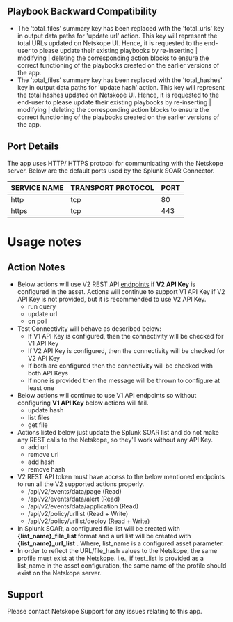 [comment]: # " File: README.md"
[comment]: # "  Copyright 2018-2025 Netskope, Inc."
[comment]: # ""
[comment]: # "  Licensed under the Apache License, Version 2.0 (the 'License');"
[comment]: # "  you may not use this file except in compliance with the License."
[comment]: # "  You may obtain a copy of the License at"
[comment]: # ""
[comment]: # "    http://www.apache.org/licenses/LICENSE-2.0"
[comment]: # ""
[comment]: # "  Unless required by applicable law or agreed to in writing, software distributed under"
[comment]: # "  the License is distributed on an 'AS IS' BASIS, WITHOUT WARRANTIES OR CONDITIONS OF ANY KIND,"
[comment]: # "  either express or implied. See the License for the specific language governing permissions"
[comment]: # "  and limitations under the License."
[comment]: # ""
## Playbook Backward Compatibility

-   The 'total_files' summary key has been replaced with the 'total_urls' key in output data paths
    for 'update url' action. This key will represent the total URLs updated on Netskope UI. Hence,
    it is requested to the end-user to please update their existing playbooks by re-inserting |
    modifying | deleting the corresponding action blocks to ensure the correct functioning of the
    playbooks created on the earlier versions of the app.
-   The 'total_files' summary key has been replaced with the 'total_hashes' key in output data paths
    for 'update hash' action. This key will represent the total hashes updated on Netskope UI.
    Hence, it is requested to the end-user to please update their existing playbooks by re-inserting
    | modifying | deleting the corresponding action blocks to ensure the correct functioning of
    the playbooks created on the earlier versions of the app.

## Port Details

The app uses HTTP/ HTTPS protocol for communicating with the Netskope server. Below are the default
ports used by the Splunk SOAR Connector.

| SERVICE NAME | TRANSPORT PROTOCOL | PORT |
|--------------|--------------------|------|
| http         | tcp                | 80   |
| https        | tcp                | 443  |

<div class="document">

<div class="documentwrapper">

<div class="bodywrapper">

<div class="body" role="main">

<div id="usage-notes" class="section">

# Usage notes

<div class="toctree-wrapper compound">



<div id="action-notes" class="section">

## Action Notes

-   Below actions will use V2 REST API
    [endpoints](https://docs.netskope.com/en/rest-api-v2-overview-312207.html) if **V2 API Key** is
    configured in the asset. Actions will continue to support V1 API Key if V2 API Key is not
    provided, but it is recommended to use V2 API Key.
    -   run query
    -   update url
    -   on poll
-   Test Connectivity will behave as described below:
    -   If V1 API Key is configured, then the connectivity will be checked for V1 API Key
    -   If V2 API Key is configured, then the connectivity will be checked for V2 API Key
    -   If both are configured then the connectivity will be checked with both API Keys
    -   If none is provided then the message will be thrown to configure at least one
-   Below actions will continue to use V1 API endpoints so without configuring **V1 API Key** below
    actions will fail.
    -   update hash
    -   list files
    -   get file
-   Actions listed below just update the Splunk SOAR list and do not make any REST calls to the
    Netskope, so they'll work without any API Key.
    -   add url
    -   remove url
    -   add hash
    -   remove hash
-   V2 REST API token must have access to the below mentioned endpoints to run all the V2 supported
    actions properly.
    -   /api/v2/events/data/page (Read)
    -   /api/v2/events/data/alert (Read)
    -   /api/v2/events/data/application (Read)
    -   /api/v2/policy/urllist (Read + Write)
    -   /api/v2/policy/urllist/deploy (Read + Write)
-   In Splunk SOAR, a configured file list will be created with **{list_name}\_file_list** format
    and a url list will be created with **{list_name}\_url_list** . Where, list_name is a configured
    asset parameter.
-   In order to reflect the URL/file_hash values to the Netskope, the same profile must exist at the
    Netskope. i.e., if test_list is provided as a list_name in the asset configuration, the same
    name of the profile should exist on the Netskope server.



<div id="support" class="section">

## Support

Please contact Netskope Support for any issues relating to this app.












